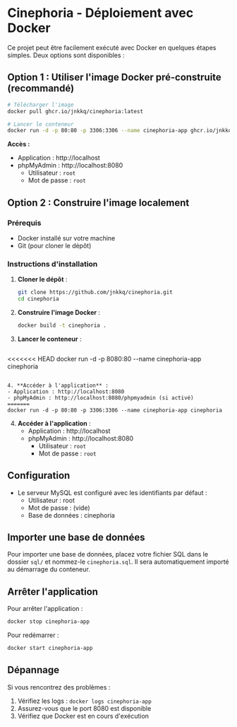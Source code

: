 # Cinephoria - Déploiement avec Docker

Ce projet peut être facilement exécuté avec Docker en quelques étapes simples. Deux options sont disponibles :

## Option 1 : Utiliser l'image Docker pré-construite (recommandé)

```bash
# Télécharger l'image
docker pull ghcr.io/jnkkq/cinephoria:latest

# Lancer le conteneur
docker run -d -p 80:80 -p 3306:3306 --name cinephoria-app ghcr.io/jnkkq/cinephoria:latest
```

**Accès :**
- Application : http://localhost
- phpMyAdmin : http://localhost:8080
  - Utilisateur : `root`
  - Mot de passe : `root`

## Option 2 : Construire l'image localement

### Prérequis
- Docker installé sur votre machine
- Git (pour cloner le dépôt)

### Instructions d'installation

1. **Cloner le dépôt** :
   ```bash
   git clone https://github.com/jnkkq/cinephoria.git
   cd cinephoria
   ```

2. **Construire l'image Docker** :
   ```bash
   docker build -t cinephoria .
   ```

3. **Lancer le conteneur** :
   ```bash
<<<<<<< HEAD
   docker run -d -p 8080:80 --name cinephoria-app cinephoria
   ```

4. **Accéder à l'application** :
   - Application : http://localhost:8080
   - phpMyAdmin : http://localhost:8080/phpmyadmin (si activé)
=======
   docker run -d -p 80:80 -p 3306:3306 --name cinephoria-app cinephoria
   ```

4. **Accéder à l'application** :
   - Application : http://localhost
   - phpMyAdmin : http://localhost:8080
     - Utilisateur : `root`
     - Mot de passe : `root`

## Configuration

- Le serveur MySQL est configuré avec les identifiants par défaut :
  - Utilisateur : root
  - Mot de passe : (vide)
  - Base de données : cinephoria

## Importer une base de données

Pour importer une base de données, placez votre fichier SQL dans le dossier `sql/` et nommez-le `cinephoria.sql`. Il sera automatiquement importé au démarrage du conteneur.

## Arrêter l'application

Pour arrêter l'application :
```bash
docker stop cinephoria-app
```

Pour redémarrer :
```bash
docker start cinephoria-app
```
## Dépannage

Si vous rencontrez des problèmes :
1. Vérifiez les logs : `docker logs cinephoria-app`
2. Assurez-vous que le port 8080 est disponible
3. Vérifiez que Docker est en cours d'exécution

